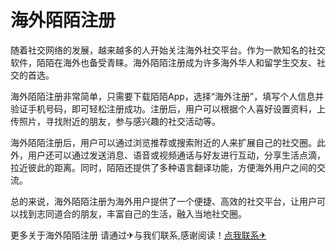 # 海外陌陌注册

随着社交网络的发展，越来越多的人开始关注海外社交平台。作为一款知名的社交软件，陌陌在海外也备受青睐。海外陌陌注册成为许多海外华人和留学生交友、社交的首选。

海外陌陌注册非常简单，只需要下载陌陌App，选择“海外注册”，填写个人信息并验证手机号码，即可轻松注册成功。注册后，用户可以根据个人喜好设置资料，上传照片，寻找附近的朋友，参与感兴趣的社交活动等。

海外陌陌注册后，用户可以通过浏览推荐或搜索附近的人来扩展自己的社交圈。此外，用户还可以通过发送消息、语音或视频通话与好友进行互动，分享生活点滴，拉近彼此的距离。同时，陌陌还提供了多种语言翻译功能，方便海外用户之间的交流。

总的来说，海外陌陌注册为海外用户提供了一个便捷、高效的社交平台，让用户可以找到志同道合的朋友，丰富自己的生活，融入当地社交圈。

更多关于海外陌陌注册 请通过✈与我们联系,感谢阅读！[点我联系✈](https://www.G208.com)